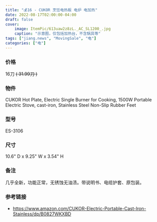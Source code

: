 ```yaml
---
title: "💰16 - CUKOR 烹饪电热板 电炉 电加热"
date: 2022-08-17T02:00:00-04:00
draft: false
cover:
    image: ItemPic/613uaw2z8zL._AC_SL1200_.jpg
    caption: "示意图，仅包括加热台，不含锅具等"
tags: ["jiang.news", "MovingSale", "电"]
categories: ["电"]
---
```


### 价格
16刀  ~~( 31.99刀 )~~

### 物件
CUKOR Hot Plate, Electric Single Burner for Cooking, 1500W Portable Electric Stove, cast-iron, Stainless Steel Non-Slip Rubber Feet

### 型号
ES-3106

### 尺寸
10.6" D x 9.25" W x 3.54" H

### 备注
几乎全新，功能正常，无锈蚀无油渍。带说明书、电缆护套、原包装。

### 参考链接
- https://www.amazon.com/CUKOR-Electric-Portable-Cast-Iron-Stainless/dp/B0827WKXBD

